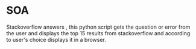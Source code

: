 # SOA
Stackoverflow answers , this python script gets the question or error from the user and displays the top 15 results from stackoverflow and according to user's choice displays it in a browser.
